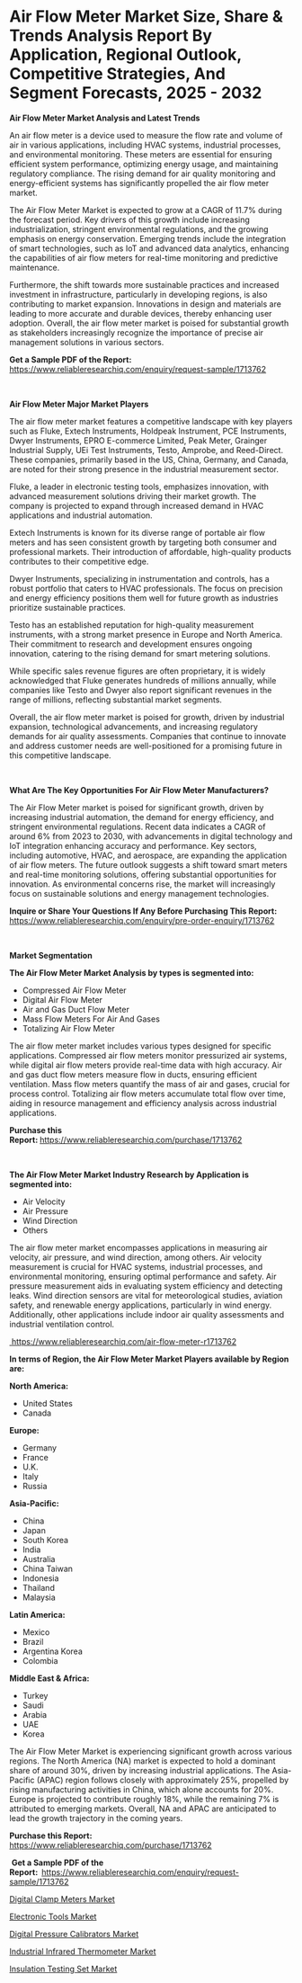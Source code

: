 <p><h1>Air Flow Meter Market Size, Share & Trends Analysis Report By Application, Regional Outlook, Competitive Strategies, And Segment Forecasts, 2025 - 2032</h1></p><p><strong>Air Flow Meter Market Analysis and Latest Trends</strong></p>
<p><p>An air flow meter is a device used to measure the flow rate and volume of air in various applications, including HVAC systems, industrial processes, and environmental monitoring. These meters are essential for ensuring efficient system performance, optimizing energy usage, and maintaining regulatory compliance. The rising demand for air quality monitoring and energy-efficient systems has significantly propelled the air flow meter market.</p><p>The Air Flow Meter Market is expected to grow at a CAGR of 11.7% during the forecast period. Key drivers of this growth include increasing industrialization, stringent environmental regulations, and the growing emphasis on energy conservation. Emerging trends include the integration of smart technologies, such as IoT and advanced data analytics, enhancing the capabilities of air flow meters for real-time monitoring and predictive maintenance.</p><p>Furthermore, the shift towards more sustainable practices and increased investment in infrastructure, particularly in developing regions, is also contributing to market expansion. Innovations in design and materials are leading to more accurate and durable devices, thereby enhancing user adoption. Overall, the air flow meter market is poised for substantial growth as stakeholders increasingly recognize the importance of precise air management solutions in various sectors.</p></p>
<p><strong>Get a Sample PDF of the Report:&nbsp;</strong> <a href="https://www.reliableresearchiq.com/enquiry/request-sample/1713762?utm_campaign=121&utm_medium=2&utm_source=Github&utm_content=ia&utm_term=28032025&utm_id=air-flow-meter">https://www.reliableresearchiq.com/enquiry/request-sample/1713762</a></p>
<p>&nbsp;</p>
<p><strong>Air Flow Meter Major Market Players</strong></p>
<p><p>The air flow meter market features a competitive landscape with key players such as Fluke, Extech Instruments, Holdpeak Instrument, PCE Instruments, Dwyer Instruments, EPRO E-commerce Limited, Peak Meter, Grainger Industrial Supply, UEi Test Instruments, Testo, Amprobe, and Reed-Direct. These companies, primarily based in the US, China, Germany, and Canada, are noted for their strong presence in the industrial measurement sector.</p><p>Fluke, a leader in electronic testing tools, emphasizes innovation, with advanced measurement solutions driving their market growth. The company is projected to expand through increased demand in HVAC applications and industrial automation.</p><p>Extech Instruments is known for its diverse range of portable air flow meters and has seen consistent growth by targeting both consumer and professional markets. Their introduction of affordable, high-quality products contributes to their competitive edge.</p><p>Dwyer Instruments, specializing in instrumentation and controls, has a robust portfolio that caters to HVAC professionals. The focus on precision and energy efficiency positions them well for future growth as industries prioritize sustainable practices.</p><p>Testo has an established reputation for high-quality measurement instruments, with a strong market presence in Europe and North America. Their commitment to research and development ensures ongoing innovation, catering to the rising demand for smart metering solutions.</p><p>While specific sales revenue figures are often proprietary, it is widely acknowledged that Fluke generates hundreds of millions annually, while companies like Testo and Dwyer also report significant revenues in the range of millions, reflecting substantial market segments.</p><p>Overall, the air flow meter market is poised for growth, driven by industrial expansion, technological advancements, and increasing regulatory demands for air quality assessments. Companies that continue to innovate and address customer needs are well-positioned for a promising future in this competitive landscape.</p></p>
<p>&nbsp;</p>
<p><strong>What Are The Key Opportunities For Air Flow Meter Manufacturers?</strong></p>
<p><p>The Air Flow Meter market is poised for significant growth, driven by increasing industrial automation, the demand for energy efficiency, and stringent environmental regulations. Recent data indicates a CAGR of around 6% from 2023 to 2030, with advancements in digital technology and IoT integration enhancing accuracy and performance. Key sectors, including automotive, HVAC, and aerospace, are expanding the application of air flow meters. The future outlook suggests a shift toward smart meters and real-time monitoring solutions, offering substantial opportunities for innovation. As environmental concerns rise, the market will increasingly focus on sustainable solutions and energy management technologies.</p></p>
<p><strong>Inquire or Share Your Questions If Any Before Purchasing This Report:</strong> <a href="https://www.reliableresearchiq.com/enquiry/pre-order-enquiry/1713762?utm_campaign=121&utm_medium=2&utm_source=Github&utm_content=ia&utm_term=28032025&utm_id=air-flow-meter">https://www.reliableresearchiq.com/enquiry/pre-order-enquiry/1713762</a></p>
<p>&nbsp;</p>
<p><strong>Market Segmentation</strong></p>
<p><strong>The Air Flow Meter Market Analysis by types is segmented into:</strong></p>
<p><ul><li>Compressed Air Flow Meter</li><li>Digital Air Flow Meter</li><li>Air and Gas Duct Flow Meter</li><li>Mass Flow Meters For Air And Gases</li><li>Totalizing Air Flow Meter</li></ul></p>
<p><p>The air flow meter market includes various types designed for specific applications. Compressed air flow meters monitor pressurized air systems, while digital air flow meters provide real-time data with high accuracy. Air and gas duct flow meters measure flow in ducts, ensuring efficient ventilation. Mass flow meters quantify the mass of air and gases, crucial for process control. Totalizing air flow meters accumulate total flow over time, aiding in resource management and efficiency analysis across industrial applications.</p></p>
<p><strong>Purchase this Report:&nbsp;</strong><a href="https://www.reliableresearchiq.com/purchase/1713762?utm_campaign=121&utm_medium=2&utm_source=Github&utm_content=ia&utm_term=28032025&utm_id=air-flow-meter">https://www.reliableresearchiq.com/purchase/1713762</a></p>
<p>&nbsp;</p>
<p><strong>The Air Flow Meter Market Industry Research by Application is segmented into:</strong></p>
<p><ul><li>Air Velocity</li><li>Air Pressure</li><li>Wind Direction</li><li>Others</li></ul></p>
<p><p>The air flow meter market encompasses applications in measuring air velocity, air pressure, and wind direction, among others. Air velocity measurement is crucial for HVAC systems, industrial processes, and environmental monitoring, ensuring optimal performance and safety. Air pressure measurement aids in evaluating system efficiency and detecting leaks. Wind direction sensors are vital for meteorological studies, aviation safety, and renewable energy applications, particularly in wind energy. Additionally, other applications include indoor air quality assessments and industrial ventilation control.</p></p>
<p><a href="https://www.reliableresearchiq.com/air-flow-meter-r1713762?utm_campaign=121&utm_medium=2&utm_source=Github&utm_content=ia&utm_term=28032025&utm_id=air-flow-meter">&nbsp;https://www.reliableresearchiq.com/air-flow-meter-r1713762</a></p>
<p><strong>In terms of Region, the Air Flow Meter Market Players available by Region are:</strong></p>
<p>
    <p> <strong> North America: </strong>
        <ul>
            <li>United States</li>
            <li>Canada</li>
        </ul>
        </p> 
    <p> <strong> Europe: </strong>
        <ul>
            <li>Germany</li>
            <li>France</li>
            <li>U.K.</li>
            <li>Italy</li>
            <li>Russia</li>
        </ul>
        </p> 
    <p> <strong> Asia-Pacific: </strong>
        <ul>
            <li>China</li>
            <li>Japan</li>
            <li>South Korea</li>
            <li>India</li>
            <li>Australia</li>
            <li>China Taiwan</li>
            <li>Indonesia</li>
            <li>Thailand</li>
            <li>Malaysia</li>
        </ul>
        </p> 
    <p> <strong> Latin America: </strong>
        <ul>
            <li>Mexico</li>
            <li>Brazil</li>
            <li>Argentina Korea</li>
            <li>Colombia</li>
        </ul>
        </p> 
    <p> <strong> Middle East & Africa: </strong>
        <ul>
            <li>Turkey</li>
            <li>Saudi</li>
            <li>Arabia</li>
            <li>UAE</li>
            <li>Korea</li>
        </ul>
    </p>
    </p>
<p><p>The Air Flow Meter Market is experiencing significant growth across various regions. The North America (NA) market is expected to hold a dominant share of around 30%, driven by increasing industrial applications. The Asia-Pacific (APAC) region follows closely with approximately 25%, propelled by rising manufacturing activities in China, which alone accounts for 20%. Europe is projected to contribute roughly 18%, while the remaining 7% is attributed to emerging markets. Overall, NA and APAC are anticipated to lead the growth trajectory in the coming years.</p></p>
<p><strong>Purchase this Report: </strong><a href="https://www.reliableresearchiq.com/purchase/1713762?utm_campaign=121&utm_medium=2&utm_source=Github&utm_content=ia&utm_term=28032025&utm_id=air-flow-meter">https://www.reliableresearchiq.com/purchase/1713762</a></p>
<p>&nbsp;<strong>Get a Sample PDF of the Report:&nbsp;&nbsp;</strong><a href="https://www.reliableresearchiq.com/enquiry/request-sample/1713762?utm_campaign=121&utm_medium=2&utm_source=Github&utm_content=ia&utm_term=28032025&utm_id=air-flow-meter">https://www.reliableresearchiq.com/enquiry/request-sample/1713762</a></p>
<p><strong></strong></p>
<p><p><a href="https://github.com/bauldlimle6h/Market-Research-Report-List-1/blob/main/digital-clamp-meters-market.md?utm_campaign=121&utm_medium=2&utm_source=Github&utm_content=ia&utm_term=28032025&utm_id=air-flow-meter">Digital Clamp Meters Market</a></p><p><a href="https://github.com/buseknoden2b/Market-Research-Report-List-1/blob/main/electronic-tools-market.md?utm_campaign=121&utm_medium=2&utm_source=Github&utm_content=ia&utm_term=28032025&utm_id=air-flow-meter">Electronic Tools Market</a></p><p><a href="https://github.com/sternymkere4/Market-Research-Report-List-1/blob/main/digital-pressure-calibrators-market.md?utm_campaign=121&utm_medium=2&utm_source=Github&utm_content=ia&utm_term=28032025&utm_id=air-flow-meter">Digital Pressure Calibrators Market</a></p><p><a href="https://github.com/heinslakey2x/Market-Research-Report-List-1/blob/main/industrial-infrared-thermometer-market.md?utm_campaign=121&utm_medium=2&utm_source=Github&utm_content=ia&utm_term=28032025&utm_id=air-flow-meter">Industrial Infrared Thermometer Market</a></p><p><a href="https://github.com/makzzochil/Market-Research-Report-List-1/blob/main/insulation-testing-set-market.md?utm_campaign=121&utm_medium=2&utm_source=Github&utm_content=ia&utm_term=28032025&utm_id=air-flow-meter">Insulation Testing Set Market</a></p></p>
